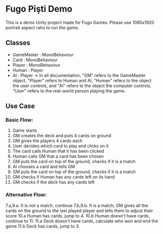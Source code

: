 # Fugo Pişti Demo
This is a demo Unity project made for Fugo Games.
Please use 1080x1920 portrait aspect ratio to run the game.

## Classes
* GameMaster : MonoBehaviour
* Card : MonoBehaviour
* Player : MonoBehaviour
* Human : Player
* AI : Player
-> In all documentation, "GM" refers to the GameMaster object, "Player" refers to Human and AI, "Human" refers to the object the user controls, and "AI" refers to the object the computer controls, "User" refers to the real-world person playing the game.

## Use Case
### Basic Flow:
1. Game starts
2. GM creates the deck and puts 4 cards on ground
3. GM gives the players 4 cards each
4. User decides which card to play and clicks on it
5. The card calls Human that it has been clicked
6. Human calls GM that a card has been chosen
7. GM puts the card on top of the ground, checks if it is a match
8. AI chooses a card and tells GM
9. GM puts the card on top of the ground, checks if it is a match
10. GM checks if Human has any cards left on its hand
11. GM checks if the deck has any cards left
### Alternative Flow:
7.a,9.a. It is not a match, continue
7.b,9.b. It is a match, GM gives all the cards on the ground to the last played player and tells them to adjust their score
10.a Human has cards, jump to 4.
10.b Human doesn't have cards, continue to 11.
11.a Deck doesn't have cards, calculate who won and end the game
11.b Deck has cards, jump to 3.
